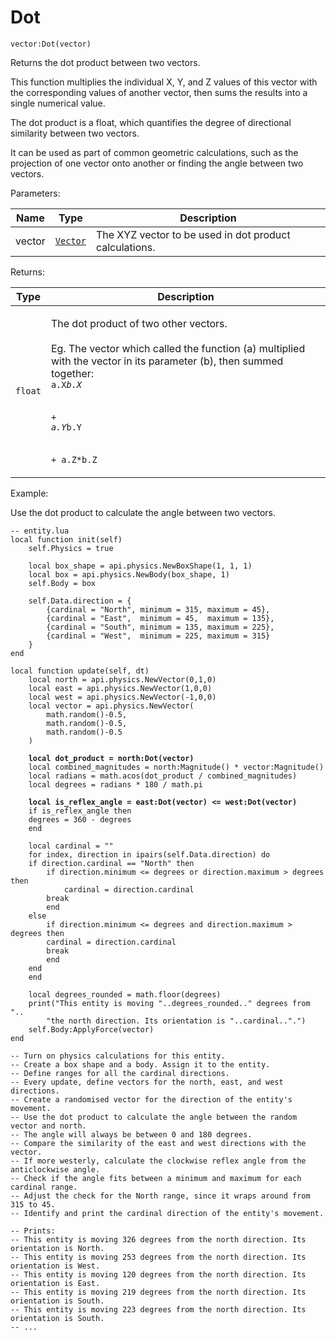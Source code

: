 # Dot

`vector:Dot(vector)`

Returns the dot product between two vectors.&#x20;

This function multiplies the individual X, Y, and Z values of this vector with the corresponding values of another vector, then sums the results into a single numerical value.&#x20;

The dot product is a float, which quantifies the degree of directional similarity between two vectors.

It can be used as part of common geometric calculations, such as the projection of one vector onto another or finding the angle between two vectors.



Parameters:

| Name   | Type            | Description                                            |
| ------ | --------------- | ------------------------------------------------------ |
| vector | [`Vector`](../) | The XYZ vector to be used in dot product calculations. |

Returns:

| Type    | Description                                                                                                                                                                                                                                                          |
| ------- | -------------------------------------------------------------------------------------------------------------------------------------------------------------------------------------------------------------------------------------------------------------------- |
| `float` | <p>The dot product of two other vectors.<br><br>Eg. The vector which called the function (a) multiplied with the vector in its parameter (b), then summed together:<br> <code>a.X*b.X</code> </p><p><br><code>+ a.Y*b.Y</code> </p><p><br><code>+ a.Z*b.Z</code></p> |



Example:

Use the dot product to calculate the angle between two vectors.

<pre class="language-lua"><code class="lang-lua">-- entity.lua
local function init(self)
    self.Physics = true

    local box_shape = api.physics.NewBoxShape(1, 1, 1) 
    local box = api.physics.NewBody(box_shape, 1)   
    self.Body = box
	
    self.Data.direction = { 
        {cardinal = "North", minimum = 315, maximum = 45},
        {cardinal = "East",  minimum = 45,  maximum = 135},
        {cardinal = "South", minimum = 135, maximum = 225},
        {cardinal = "West",  minimum = 225, maximum = 315}
    }
end

local function update(self, dt)	
    local north = api.physics.NewVector(0,1,0)
    local east = api.physics.NewVector(1,0,0)
    local west = api.physics.NewVector(-1,0,0)
    local vector = api.physics.NewVector(
        math.random()-0.5, 
        math.random()-0.5, 
        math.random()-0.5
    )
	
<strong>    local dot_product = north:Dot(vector)
</strong>    local combined_magnitudes = north:Magnitude() * vector:Magnitude()
    local radians = math.acos(dot_product / combined_magnitudes)
    local degrees = radians * 180 / math.pi 
    
<strong>    local is_reflex_angle = east:Dot(vector) &#x3C;= west:Dot(vector)
</strong>    if is_reflex_angle then
	degrees = 360 - degrees  
    end

    local cardinal = ""
    for index, direction in ipairs(self.Data.direction) do 
	if direction.cardinal == "North" then
	    if direction.minimum &#x3C;= degrees or direction.maximum > degrees then
	        cardinal = direction.cardinal
		break
	    end
	else
	    if direction.minimum &#x3C;= degrees and direction.maximum > degrees then
		cardinal = direction.cardinal
		break	
	    end
	end
    end
	
    local degrees_rounded = math.floor(degrees)
    print("This entity is moving "..degrees_rounded.." degrees from "..
	    "the north direction. Its orientation is "..cardinal..".")
    self.Body:ApplyForce(vector)
end

-- Turn on physics calculations for this entity.
-- Create a box shape and a body. Assign it to the entity.
-- Define ranges for all the cardinal directions.
-- Every update, define vectors for the north, east, and west directions.
-- Create a randomised vector for the direction of the entity's movement.
-- Use the dot product to calculate the angle between the random vector and north.
-- The angle will always be between 0 and 180 degrees.
-- Compare the similarity of the east and west directions with the vector.
-- If more westerly, calculate the clockwise reflex angle from the anticlockwise angle.
-- Check if the angle fits between a minimum and maximum for each cardinal range.
-- Adjust the check for the North range, since it wraps around from 315 to 45. 
-- Identify and print the cardinal direction of the entity's movement.

-- Prints:
-- This entity is moving 326 degrees from the north direction. Its orientation is North.
-- This entity is moving 253 degrees from the north direction. Its orientation is West.
-- This entity is moving 120 degrees from the north direction. Its orientation is East.
-- This entity is moving 219 degrees from the north direction. Its orientation is South.
-- This entity is moving 223 degrees from the north direction. Its orientation is South.
-- ...
</code></pre>

